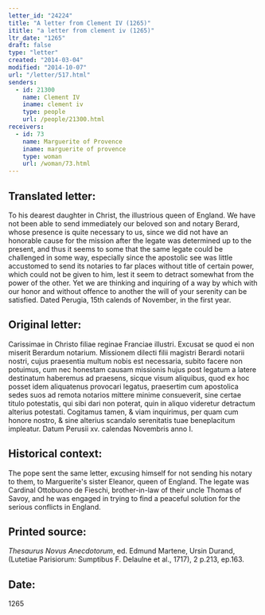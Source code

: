 ```yaml
---
letter_id: "24224"
title: "A letter from Clement IV (1265)"
ititle: "a letter from clement iv (1265)"
ltr_date: "1265"
draft: false
type: "letter"
created: "2014-03-04"
modified: "2014-10-07"
url: "/letter/517.html"
senders:
  - id: 21300
    name: Clement IV
    iname: clement iv
    type: people
    url: /people/21300.html
receivers:
  - id: 73
    name: Marguerite of Provence
    iname: marguerite of provence
    type: woman
    url: /woman/73.html
---
```

<h2> Translated letter:</h2>To his dearest daughter in Christ, the illustrious queen of England.
We have not been able to send immediately our beloved son and notary Berard, whose presence is quite necessary to us, since we did not have an honorable cause for the mission after the legate was determined up to the present, and thus it seems to some that the same legate could be challenged in some way, especially since the apostolic see was little accustomed to send its notaries to far places without title of certain power, which could not be given to him, lest it seem to detract somewhat from the power of the other.  Yet we are thinking and inquiring of a way by which with our honor and without offence to another the will of your serenity can be satisfied.
Dated Perugia, 15th calends of November, in the first year.
<h2 class="mt-4"> Original letter:</h2>Carissimae in Christo filiae reginae Franciae illustri.
Excusat se quod ei non miserit Berardum notarium.
Missionem dilecti filii magistri Berardi notarii nostri, cujus praesentia multum nobis est necessaria, subito facere non potuimus, cum nec honestam causam missionis hujus post legatum a latere destinatum haberemus ad praesens, sicque visum aliquibus, quod ex hoc posset idem aliquatenus provocari legatus, praesertim cum apostolica sedes suos ad remota notarios mittere minime consueverit, sine certae titulo potestatis, qui sibi dari non poterat, quin in aliquo videretur detractum alterius potestati. Cogitamus tamen, & viam inquirimus, per quam cum honore nostro, & sine alterius scandalo serenitatis tuae beneplacitum impleatur. Datum Perusii xv. calendas Novembris anno I.
<h2 class="mt-4"> Historical context:</h2>The pope sent the same letter, excusing himself for not sending his notary to them, to Marguerite's sister Eleanor, queen of England.  The legate was Cardinal Ottobuono de Fieschi, brother-in-law of their uncle Thomas of Savoy, and he was engaged in trying to find a peaceful solution for the serious conflicts in England.
<h2 class="mt-4"> Printed source:</h2><p><em>Thesaurus Novus Anecdotorum</em>, ed. Edmund Martene, Ursin Durand, (Lutetiae Parisiorum: Sumptibus F. Delaulne et al., 1717), 2 p.213, ep.163.</p><h2 class="mt-4"> Date:</h2>1265